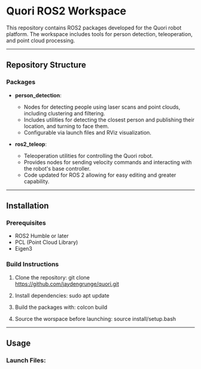 # Quori ROS2 Workspace

This repository contains ROS2 packages developed for the Quori robot platform. The workspace includes tools for person detection, teleoperation, and point cloud processing.

---

## Repository Structure

### **Packages**
- **person_detection**: 
  - Nodes for detecting people using laser scans and point clouds, including clustering and filtering.
  - Includes utilities for detecting the closest person and publishing their location, and turning to face them.
  - Configurable via launch files and RViz visualization.

- **ros2_teleop**: 
  - Teleoperation utilities for controlling the Quori robot.
  - Provides nodes for sending velocity commands and interacting with the robot's base controller.
  - Code updated for ROS 2 allowing for easy editing and greater capability.

---

## Installation

### Prerequisites
- ROS2 Humble or later
- PCL (Point Cloud Library)
- Eigen3

### Build Instructions
1. Clone the repository:
   git clone https://github.com/jaydengrunge/quori.git

2. Install dependencies:
   sudo apt update

3. Build the packages with:
   colcon build

4. Source the worspace before launching:
   source install/setup.bash

---

## Usage

### Launch Files:



